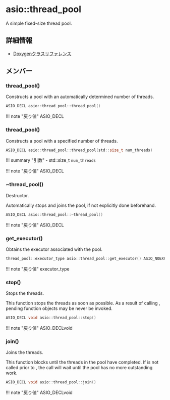 # asio::thread_pool

A simple fixed-size thread pool. 

## 詳細情報

- [Doxygenクラスリファレンス](https://lang-ship.com/reference/ESP32/latest/classasio_1_1thread__pool.html)

## メンバー

### thread_pool()
Constructs a pool with an automatically determined number of threads.


```c
ASIO_DECL asio::thread_pool::thread_pool()
```

!!! note "戻り値"
	ASIO_DECL



### thread_pool()
Constructs a pool with a specified number of threads.


```c
ASIO_DECL asio::thread_pool::thread_pool(std::size_t num_threads)
```

!!! summary "引数"
	- std::size_t `num_threads` 

!!! note "戻り値"
	ASIO_DECL



### ~thread_pool()
Destructor.

Automatically stops and joins the pool, if not explicitly done beforehand. 
```c
ASIO_DECL asio::thread_pool::~thread_pool()
```

!!! note "戻り値"
	ASIO_DECL



### get_executor()
Obtains the executor associated with the pool.


```c
thread_pool::executor_type asio::thread_pool::get_executor() ASIO_NOEXCEPT
```

!!! note "戻り値"
	executor_type



### stop()
Stops the threads.

This function stops the threads as soon as possible. As a result of calling , pending function objects may be never be invoked. 
```c
ASIO_DECL void asio::thread_pool::stop()
```

!!! note "戻り値"
	ASIO_DECLvoid



### join()
Joins the threads.

This function blocks until the threads in the pool have completed. If  is not called prior to , the  call will wait until the pool has no more outstanding work. 
```c
ASIO_DECL void asio::thread_pool::join()
```

!!! note "戻り値"
	ASIO_DECLvoid



